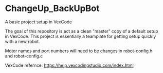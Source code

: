 # ChangeUp_BackUpBot
A basic project setup in VexCode

The goal of this repository is act as a clean "master" copy of a default setup in VexCode. This project is essentially a teamplate for getting setup quickly with a new robot.

Motor names and port numbers will need to be changes in robot-config.h and robot-config.c

VexCode refernce: https://help.vexcodingstudio.com/index.html
